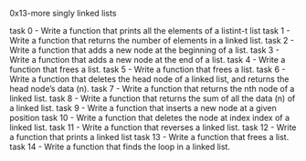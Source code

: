 0x13-more singly linked lists

task 0 - Write a function that prints all the elements of a listint-t list
task 1 - Write a function that returns the number of elements in a linked list.
task 2 - Write a function that adds a new node at the beginning of a list.
task 3 - Write a function that adds a new node at the end of a list.
task 4 - Write a function that frees a list.
task 5 - Write a function that frees a list.
task 6 - Write a function that deletes the head node of a linked list, and returns the head node’s data (n).
task 7 - Write a function that returns the nth node of a linked list.
task 8 - Write a function that returns the sum of all the data (n) of a linked list.
task 9 - Write a function that inserts a new node at a given position
task 10 - Write a function that deletes the node at index index of a linked list.
task 11 - Write a function that reverses a linked list.
task 12 - Write a function that prints a linked list
task 13 - Write a function that frees a list.
task 14 - Write a function that finds the loop in a linked list.

